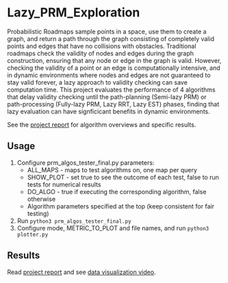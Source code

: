 # Lazy_PRM_Exploration
Probabilistic Roadmaps sample points in a space, use them to create a graph, and return a path through the graph consisting of completely valid points and edges that have no collisions with obstacles. Traditional roadmaps check the validity of nodes and edges during the graph construction, ensuring that any node or edge in the graph is valid. However, checking the validity of a point or an edge is computationally intensive, and in dynamic environments where nodes and edges are not guaranteed to stay valid forever, a lazy approach to validity checking can save computation time. This project evaluates the performance of 4 algorithms that delay validity checking until the path-planning (Semi-lazy PRM) or path-processing (Fully-lazy PRM, Lazy RRT, Lazy EST) phases, finding that lazy evaluation can have signficicant benefits in dynamic environments.

See the [project report](https://drive.google.com/file/d/1X05W6xjaKobLmBNoxW9U5DoaC0lNGMZp/view?usp=sharing) for algorithm overviews and specific results.

## Usage
1. Configure prm_algos_tester_final.py parameters:
    * ALL_MAPS - maps to test algorithms on, one map per query
    * SHOW_PLOT - set true to see the outcome of each test, false to run tests for numerical results
    * DO_ALGO - true if executing the corresponding algorithm, false otherwise
    * Algorithm parameters specified at the top (keep consistent for fair testing)
2. Run ```python3 prm_algos_tester_final.py```
3. Configure mode, METRIC_TO_PLOT and file names, and run ```python3 plotter.py```

## Results
Read [project report](https://drive.google.com/file/d/1X05W6xjaKobLmBNoxW9U5DoaC0lNGMZp/view?usp=sharing) and see [data visualization video](https://drive.google.com/file/d/1foXZOEMhVgtpQhKP5o8E5yAD6b-jcua0/view?usp=sharing).

